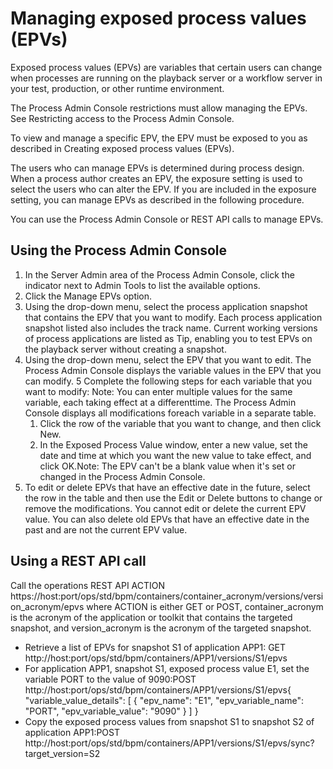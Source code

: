 # Managing exposed process values (EPVs)

Exposed process values (EPVs) are variables that certain users can change when processes
are running on the playback server or a workflow server in your test, production, or other runtime
environment.

The Process Admin Console restrictions must allow
managing the EPVs. See Restricting access to the Process Admin Console.

To view and manage a specific EPV, the EPV must be exposed to you as described in Creating exposed process values (EPVs).

The users who can manage EPVs is determined during process design. When a process author creates
an EPV, the exposure setting is used to select the users who can alter the EPV. If you are included
in the exposure setting, you can manage EPVs as described in the following procedure.

You can use the Process Admin Console or REST API calls to
manage EPVs.

## Using the Process Admin Console

1. In the Server Admin area of the Process Admin Console,
click the indicator next to Admin Tools to list the available options.
2. Click the Manage EPVs option.
3. Using the drop-down menu, select the process application snapshot that contains the EPV that you
want to modify. Each process application snapshot listed also includes the track name. Current
working versions of process applications are listed as Tip, enabling you to test
EPVs on the playback server without creating a snapshot.
4. Using the drop-down menu, select the EPV that you want to edit. The Process Admin Console displays the variable values in the EPV that you
can modify.
5 Complete the following steps for each variable that you want to modify: Note: You can enter multiple values for the same variable, each taking effect at a differenttime. The Process Admin Console displays all modifications foreach variable in a separate table.
    1. Click the row of the variable that you want to change, and then click
New.
    2. In the Exposed Process Value window, enter a new value, set the date and
time at which you want the new value to take effect, and click OK.Note: The
EPV can't be a blank value when it's set or changed in the Process Admin Console.
6. To edit or delete EPVs that have an effective date in the future, select the row in the table
and then use the Edit or Delete buttons to change or
remove the modifications. You cannot edit or delete the current EPV value. You can also delete
old EPVs that have an effective date in the past and are not the current EPV value.

## Using a REST API call

Call the operations REST API ACTION
https://host:port/ops/std/bpm/containers/container\_acronym/versions/version\_acronym/epvs
where ACTION is either GET or POST, container\_acronym is the acronym of the
application or toolkit that contains the targeted snapshot, and version\_acronym
is the acronym of the targeted snapshot.

- Retrieve a list of EPVs for snapshot S1 of application APP1:
GET http://host:port/ops/std/bpm/containers/APP1/versions/S1/epvs
- For application APP1, snapshot S1, exposed process value E1, set the variable PORT to the value
of
9090:POST http://host:port/ops/std/bpm/containers/APP1/versions/S1/epvs{
  "variable\_value\_details": [
    {
      "epv\_name": "E1",
      "epv\_variable\_name": "PORT",
      "epv\_variable\_value": "9090"
    }
  ]
}
- Copy the exposed process values from snapshot S1 to snapshot S2 of application
APP1:POST http://host:port/ops/std/bpm/containers/APP1/versions/S1/epvs/sync?target\_version=S2